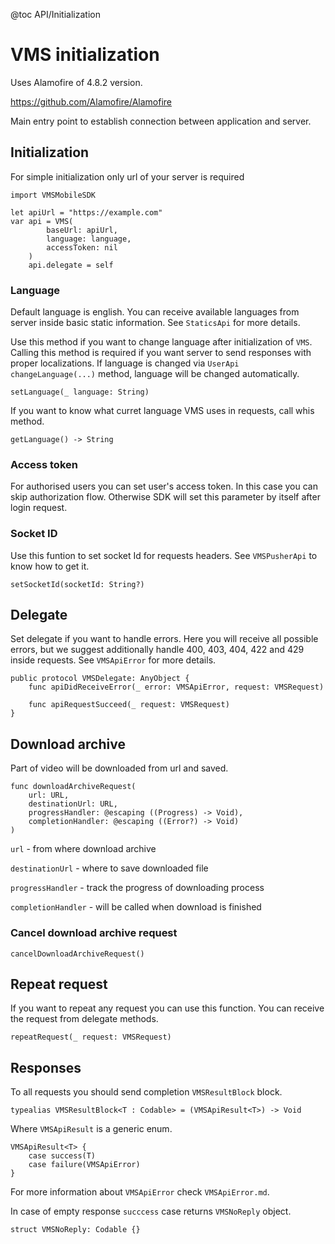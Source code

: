 @toc API/Initialization

# VMS initialization #

Uses Alamofire of 4.8.2 version.

https://github.com/Alamofire/Alamofire

Main entry point to establish connection between application and server.

## Initialization

For simple initialization only url of your server is required

```
import VMSMobileSDK

let apiUrl = "https://example.com"
var api = VMS(
        baseUrl: apiUrl,
        language: language,
        accessToken: nil
    )
    api.delegate = self
```

### Language

Default language is english. You can receive available languages from server inside basic static information. See `StaticsApi` for more details.

Use this method if you want to change language after initialization of `VMS`. Calling this method is required if you want server to send responses with proper localizations. If language is changed via `UserApi` `changeLanguage(...)` method, language will be changed automatically.

```
setLanguage(_ language: String)
```

If you want to know what curret language VMS uses in requests, call whis method.

```
getLanguage() -> String
```


### Access token

For authorised users you can set user's access token. In this case you can skip authorization flow.
Otherwise SDK will set this parameter by itself after login request.


### Socket ID

Use this funtion to set socket Id for requests headers. See `VMSPusherApi` to know how to get it.

```
setSocketId(socketId: String?)
```


## Delegate

Set delegate if you want to handle errors. Here you will receive all possible errors, but we suggest additionally handle 400, 403, 404, 422 and 429 inside requests. See `VMSApiError` for more details.

```
public protocol VMSDelegate: AnyObject {
    func apiDidReceiveError(_ error: VMSApiError, request: VMSRequest)
    
    func apiRequestSucceed(_ request: VMSRequest)
}
```

## Download archive

Part of video will be downloaded from url and saved.

```
func downloadArchiveRequest(
    url: URL,
    destinationUrl: URL,
    progressHandler: @escaping ((Progress) -> Void),
    completionHandler: @escaping ((Error?) -> Void)
)
```

`url` - from where download archive

`destinationUrl` - where to save downloaded file

`progressHandler` - track the progress of downloading process

`completionHandler` - will be called when download is finished


### Cancel download archive request

```
cancelDownloadArchiveRequest()
```

## Repeat request

If you want to repeat any request you can use this function. You can receive the request from delegate methods.

```
repeatRequest(_ request: VMSRequest)
```

## Responses

To all requests you should send completion `VMSResultBlock` block.

```
typealias VMSResultBlock<T : Codable> = (VMSApiResult<T>) -> Void
```

Where `VMSApiResult` is a generic enum.

```
VMSApiResult<T> {
    case success(T)
    case failure(VMSApiError)
}
```

For more information about `VMSApiError` check `VMSApiError.md`.

In case of empty response `succcess` case returns `VMSNoReply` object.

```
struct VMSNoReply: Codable {}
```
